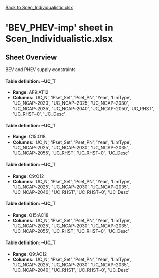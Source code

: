 [Back to Scen_Individualistic.xlsx](README.md)

# 'BEV_PHEV-imp' sheet in Scen_Individualistic.xlsx

## Sheet Overview

BEV and PHEV supply constraints

#### Table definition: ~UC_T
- **Range**: AF9:AT12
- **Columns**: 'UC_N', 'Pset_Set', 'Pset_PN', 'Year', 'LimType', 'UC_NCAP\~2020', 'UC_NCAP\~2025', 'UC_NCAP\~2030', 'UC_NCAP\~2035', 'UC_NCAP\~2040', 'UC_NCAP\~2050', 'UC_RHST', 'UC_RHST\~0', 'UC_Desc'

#### Table definition: ~UC_T
- **Range**: C15:O18
- **Columns**: 'UC_N', 'Pset_Set', 'Pset_PN', 'Year', 'LimType', 'UC_NCAP\~2025', 'UC_NCAP\~2030', 'UC_NCAP\~2035', 'UC_NCAP\~2055', 'UC_RHST', 'UC_RHST\~0', 'UC_Desc'

#### Table definition: ~UC_T
- **Range**: C9:O12
- **Columns**: 'UC_N', 'Pset_Set', 'Pset_PN', 'Year', 'LimType', 'UC_NCAP\~2025', 'UC_NCAP\~2030', 'UC_NCAP\~2035', 'UC_NCAP\~2040', 'UC_RHST', 'UC_RHST\~0', 'UC_Desc'

#### Table definition: ~UC_T
- **Range**: Q15:AC18
- **Columns**: 'UC_N', 'Pset_Set', 'Pset_PN', 'Year', 'LimType', 'UC_NCAP\~2025', 'UC_NCAP\~2030', 'UC_NCAP\~2035', 'UC_NCAP\~2055', 'UC_RHST', 'UC_RHST\~0', 'UC_Desc'

#### Table definition: ~UC_T
- **Range**: Q9:AC12
- **Columns**: 'UC_N', 'Pset_Set', 'Pset_PN', 'Year', 'LimType', 'UC_NCAP\~2025', 'UC_NCAP\~2030', 'UC_NCAP\~2035', 'UC_NCAP\~2040', 'UC_RHST', 'UC_RHST\~0', 'UC_Desc'

